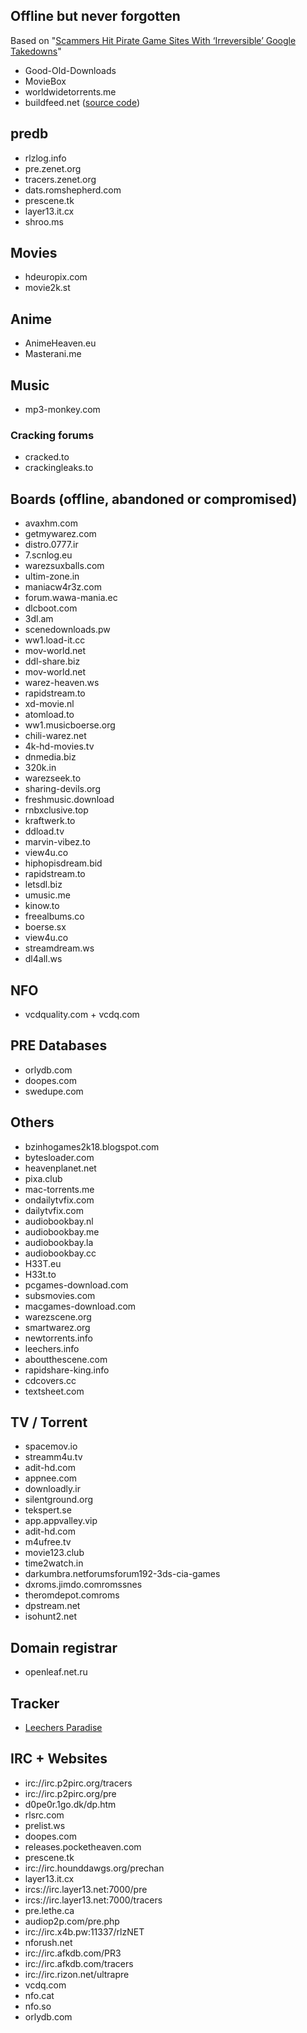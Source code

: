 ## Offline but never forgotten 

Based on "[Scammers Hit Pirate Game Sites With ‘Irreversible’ Google Takedowns](https://torrentfreak.com/scammers-hit-pirate-game-sites-with-irreversible-google-takedowns-181130/)"

- Good-Old-Downloads 
- MovieBox
- worldwidetorrents.me
- buildfeed.net ([source code](https://gitlab.com/buildfeed/BuildFeed))

## predb
- rlzlog.info
- pre.zenet.org
- tracers.zenet.org
- dats.romshepherd.com
- prescene.tk
- layer13.it.cx
- shroo.ms

## Movies
- hdeuropix.com
- movie2k.st

## Anime
- AnimeHeaven.eu
- Masterani.me

## Music
- mp3-monkey.com

### Cracking forums
- cracked.to
- crackingleaks.to

## Boards (offline, abandoned or compromised)
- avaxhm.com
- getmywarez.com
- distro.0777.ir
- 7.scnlog.eu
- warezsuxballs.com
- ultim-zone.in
- maniacw4r3z.com
- forum.wawa-mania.ec
- dlcboot.com
- 3dl.am
- scenedownloads.pw
- ww1.load-it.cc
- mov-world.net
- ddl-share.biz
- mov-world.net
- warez-heaven.ws
- rapidstream.to
- xd-movie.nl
- atomload.to
- ww1.musicboerse.org
- chili-warez.net
- 4k-hd-movies.tv
- dnmedia.biz
- 320k.in
- warezseek.to
- sharing-devils.org
- freshmusic.download
- rnbxclusive.top
- kraftwerk.to
- ddload.tv
- marvin-vibez.to
- view4u.co
- hiphopisdream.bid
- rapidstream.to
- letsdl.biz
- umusic.me
- kinow.to
- freealbums.co
- boerse.sx
- view4u.co
- streamdream.ws
- dl4all.ws

## NFO
- vcdquality.com + vcdq.com

## PRE Databases
- orlydb.com
- doopes.com
- swedupe.com

## Others
- bzinhogames2k18.blogspot.com
- bytesloader.com
- heavenplanet.net
- pixa.club
- mac-torrents.me
- ondailytvfix.com
- dailytvfix.com
- audiobookbay.nl
- audiobookbay.me
- audiobookbay.la
- audiobookbay.cc
- H33T.eu
- H33t.to
- pcgames-download.com
- subsmovies.com
- macgames-download.com
- warezscene.org
- smartwarez.org
- newtorrents.info
- leechers.info
- aboutthescene.com
- rapidshare-king.info
- cdcovers.cc
- textsheet.com


## TV / Torrent
- spacemov.io
- streamm4u.tv
- adit-hd.com
- appnee.com
- downloadly.ir
- silentground.org
- tekspert.se
- app.appvalley.vip
- adit-hd.com
- m4ufree.tv
- movie123.club
- time2watch.in
- darkumbra.netforumsforum192-3ds-cia-games
- dxroms.jimdo.comromssnes
- theromdepot.comroms
- dpstream.net
- isohunt2.net

## Domain registrar
- openleaf.net.ru

## Tracker
- [Leechers Paradise](https://torrentfreak.com/huge-torrent-tracker-calls-it-quits-after-12-years-citing-article-13-181207/)

## IRC + Websites 
- irc://irc.p2pirc.org/tracers
- irc://irc.p2pirc.org/pre
- d0pe0r.1go.dk/dp.htm
- rlsrc.com
- prelist.ws
- doopes.com
- releases.pocketheaven.com
- prescene.tk
- irc://irc.hounddawgs.org/prechan
- layer13.it.cx
- ircs://irc.layer13.net:7000/pre
- ircs://irc.layer13.net:7000/tracers
- pre.lethe.ca
- audiop2p.com/pre.php
- irc://irc.x4b.pw:11337/rlzNET
- nforush.net
- irc://irc.afkdb.com/PR3
- irc://irc.afkdb.com/tracers
- irc://irc.rizon.net/ultrapre
- vcdq.com
- nfo.cat
- nfo.so
- orlydb.com
